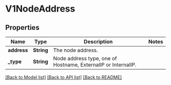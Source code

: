 # V1NodeAddress

## Properties

Name | Type | Description | Notes
------------ | ------------- | ------------- | -------------
**address** | **String** | The node address. | 
**_type** | **String** | Node address type, one of Hostname, ExternalIP or InternalIP. | 

[[Back to Model list]](../README.md#documentation-for-models) [[Back to API list]](../README.md#documentation-for-api-endpoints) [[Back to README]](../README.md)


